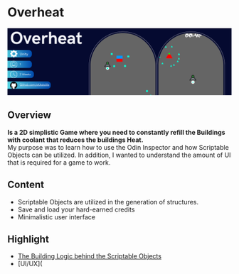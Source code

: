# Overheat
![Tactical Banner](ReadMe/TacticalBanner.png)

## Overview
**Is a 2D simplistic Game where you need to constantly refill the Buildings with coolant that reduces the buildings Heat.**
<br>
My purpose was to learn how to use the Odin Inspector and how Scriptable Objects can be utilized. In addition, I wanted to understand the amount of UI that is required for a game to work.
## Content
- Scriptable Objects are utilized in the generation of structures.
- Save and load your hard-earned credits
- Minimalistic user interface 
## Highlight
- [The Building Logic behind the Scriptable Objects](https://github.com/xXAstolXx/Tactical/blob/main/Assets/Scripts/Building.cs)
- [UI/UX](
